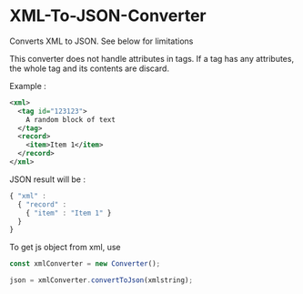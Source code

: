 # XML-To-JSON-Converter
Converts XML to JSON. 
See below for limitations

This converter does not handle attributes in tags.
If a tag has any attributes, the whole tag and its contents are discard.

Example :
```xml
<xml>
  <tag id="123123">
    A random block of text
  </tag>
  <record>
    <item>Item 1</item>
  </record>
</xml>
```
JSON result will be :
```js
{ "xml" : 
  { "record" : 
    { "item" : "Item 1" }
  }
}
```

To get js object from xml, use
```javascript
const xmlConverter = new Converter();

json = xmlConverter.convertToJson(xmlstring);
```
